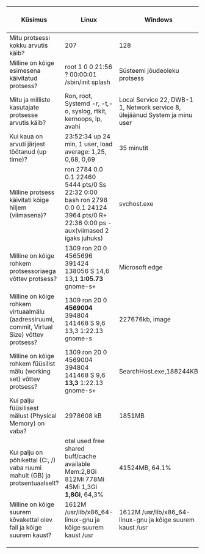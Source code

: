 | Küsimus|Linux|Windows|Linuxis kasutatud käsklus|Windowsis kasutatud tööriist|
|---|---|---|---|---|
|Mitu protsessi kokku arvutis käib?|207|128|ps -e wc -l|Task Manager|
|Milline on kõige esimesena käivitatud protsess?|root 1  0  0 21:56 ? 00:00:01 /sbin/init splash|Süsteemi jõudeoleku protsess|ps -ef grep init|Task Manager|
|Mitu ja milliste kasutajate protsesse arvutis käib?|Ron, root, Systemd -r, -t,-o, syslog, rtkit, kernoops, lp, avahi|Local Service 22, DWB-1 1, Network service 8, ülejäänud System ja minu user|Htop|Task Manager|
|Kui kaua on arvuti järjest töötanud (up time)?|23:52:34 up 24 min,  1 user,  load average: 1,25, 0,68, 0,69|35 minutit|uptime|Task Manager|
|Milline protsess käivitati kõige hiljem (viimasena)?| ron 2784 0.0 0.1 22460 5444 pts/0 Ss 22:32 0:00 bash ron 2798 0.0 0.1 24124 3964 pts/0 R+ 22:36 0:00 ps -aux(viimased 2 igaks juhuks)|svchost.exe|ps -aux|Task Manager|
|Milline on kõige rohkem protsessoriaega võttev protsess?|1309 ron 20 0 4565696 391424 138056 S  14,6  13,1 **1:05.73** gnome-s+|Microsoft edge|Top|Task Manager|
|Milline on kõige rohkem virtuaalmälu (aadressiruumi, commit, Virtual Size) võttev protsess?|1309 ron 20 0 **4569004** 394804 141468 S 9,6  13,3   1:22.13 gnome-s|227676kb, image|top|Task Manager|
|Milline on kõige rohkem füüsilist mälu (working set) võttev protsess?|1309 ron 20 0 4569004 394804 141468 S 9,6 **13,3** 1:22.13 gnome-s+|SearchHost.exe,188244KB|Top|Resource Manager|
|Kui palju füüsilisest mälust (Physical Memory) on vaba?|2978608 kB|1851MB|Teenuse host: Win update|grep MemTotal /proc/meminfo| Resource Manager
|Kui palju on põhikettal (C:, /) vaba ruumi mahult (GB) ja protsentuaalselt?|otal used free shared buff/cache available Mem:2,8Gi 812Mi 778Mi 45Mi 1,3Gi **1,8Gi**, 64,3%|41524MB, 64.1%|free -g -h -t|Resource Manager|
|Milline on kõige suurem kõvakettal olev fail ja kõige suurem kaust?  |1612M	/usr/lib/x86_64-linux-gnu ja kõige suurem kaust /usr|1612M	/usr/lib/x86_64-linux-gnu ja kõige suurem kaust /usr||sudo du -aBm / 2>/dev/null  sort -nr  head -n 10|   |
|   |   |   |   |   |
|   |   |   |   |   |
|   |   |   |   |   |
